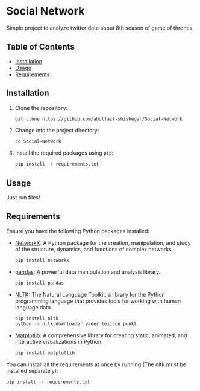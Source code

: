# Social Network

Simple project to analyze twitter data about 8th season of game of thrones.

## Table of Contents
- [Installation](#installation)
- [Usage](#usage)
- [Requirements](#requirements)

## Installation

1. Clone the repository:

    ```bash
    git clone https://github.com/abolfazl-shishegar/Social-Network
    ```

2. Change into the project directory:

    ```bash
    cd Social-Network
    ```

3. Install the required packages using `pip`:

    ```bash
    pip install -r requirements.txt
    ```

## Usage

Just run files!

## Requirements

Ensure you have the following Python packages installed:

- [NetworkX](https://networkx.github.io/): A Python package for the creation, manipulation, and study of the structure, dynamics, and functions of complex networks.
    ```bash
    pip install networkx
    ```

- [pandas](https://pandas.pydata.org/): A powerful data manipulation and analysis library.
    ```bash
    pip install pandas
    ```

- [NLTK](https://www.nltk.org/): The Natural Language Toolkit, a library for the Python programming language that provides tools for working with human language data.
    ```bash
    pip install nltk
    python -m nltk.downloader vader_lexicon punkt
    ```

- [Matplotlib](https://matplotlib.org/): A comprehensive library for creating static, animated, and interactive visualizations in Python.
    ```bash
    pip install matplotlib
    ```

You can install all the requirements at once by running (The nltk must be installed separately):

```bash
pip install -r requirements.txt
